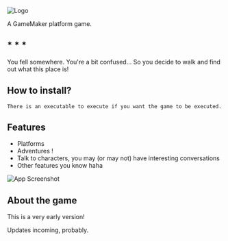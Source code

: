
![Logo](https://i.imgur.com/OymXgEp.png)




A GameMaker platform game.


## * * *

You fell somewhere. You're a bit confused... So you decide to walk and find out what this place is!

## How to install?

```There is an executable to execute if you want the game to be executed.```

## Features

- Platforms
- Adventures !
- Talk to characters, you may (or may not) have interesting conversations
- Other features you know haha



![App Screenshot](https://i.imgur.com/NGNbvYA.png)



## About the game

This is a very early version! 

Updates incoming, probably.
